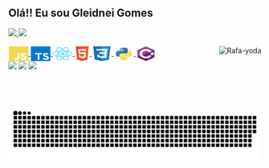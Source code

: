 ## Olá!! Eu sou Gleidnei Gomes
<div>
  <a href="https://github.com/NaiCodeBr">
  <img height="160em" src="https://github-readme-stats.vercel.app/api?username=NaiCodeBr&show_icons=true&theme=dracula&include_all_commits=true&count_private=true"/>
  <img height="160em"  src="https://github-readme-stats.vercel.app/api/top-langs/?username=NaiCodeBr&layout=compact&langs_count=7&theme=dark"/>
</div>
  <div style="display: inline_block"><br>
  <img align="center" alt="Rafa-Js" height="30" width="40" src="https://raw.githubusercontent.com/devicons/devicon/master/icons/javascript/javascript-plain.svg">
  <img align="center" alt="Rafa-Ts" height="30" width="40" src="https://raw.githubusercontent.com/devicons/devicon/master/icons/typescript/typescript-plain.svg">
  <img align="center" alt="Rafa-React" height="30" width="40" src="https://raw.githubusercontent.com/devicons/devicon/master/icons/react/react-original.svg">
  <img align="center" alt="Rafa-HTML"  height="30" src="https://raw.githubusercontent.com/devicons/devicon/master/icons/html5/html5-original.svg">
  <img align="center" alt="Rafa-CSS" height="30" width="40" src="https://raw.githubusercontent.com/devicons/devicon/master/icons/css3/css3-original.svg">
  <img align="center" alt="Rafa-Python" height="30" width="40" src="https://raw.githubusercontent.com/devicons/devicon/master/icons/python/python-original.svg">
  <img align="center" alt="Rafa-Csharp" height="30" width="40" src="https://raw.githubusercontent.com/devicons/devicon/master/icons/csharp/csharp-original.svg">
  <img align="right" alt="Rafa-yoda"  height="120" src="https://c.tenor.com/sTfXq2RbMYMAAAAC/oi-bom.gif">
</div>
  
 
<div> 
  <a href="https://www.youtube.com/channel/UCX89YP-UdNANEG61nt7BnkA" target="_blank"><img  src="https://img.shields.io/badge/YouTube-FF0000?style=for-the-badge&logo=youtube&logoColor=white" target="_blank"></a>
 	 <a href = "mailto:gomesgomesbr2021@gmail.com"><img   src="https://img.shields.io/badge/-Gmail-%23333?style=for-the-badge&logo=gmail&logoColor=white" target="_blank"></a>
  <a href="https://www.linkedin.com/in/gleidnei-gomes-bb946a220/" target="_blank"><img   src="https://img.shields.io/badge/-LinkedIn-%230077B5?style=for-the-badge&logo=linkedin&logoColor=white" target="_blank"></a> 
 
  ![Snake animation](https://github.com/NaiCodeBr/NaiCodeBr/blob/output/github-contribution-grid-snake.svg)
 
</div>
